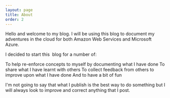 ```yaml
---
layout: page
title: About
order: 2
---
```


Hello and welcome to my blog. I will be using this blog to document my adventures in the cloud for both Amazon Web Services and Microsoft Azure.

I decided to start this  blog for a number of:

To help re-enforce concepts to myself by documenting what I have done
To share what I have learnt with others
To collect feedback from others to improve upon what I have done
And to have a bit of fun

I'm not going to say that what I publish is the best way to do something but I will always look to improve and correct anything that I post.
